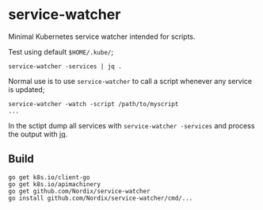 # service-watcher

Minimal Kubernetes service watcher intended for scripts.

Test using default `$HOME/.kube/`;
```
service-watcher -services | jq .
```

Normal use is to use `service-watcher` to call a script whenever any
service is updated;

```
service-watcher -watch -script /path/to/myscript
...
```

In the sctipt dump all services with `service-watcher -services` and
process the output with [jq](https://stedolan.github.io/jq/).


## Build

```
go get k8s.io/client-go
go get k8s.io/apimachinery
go get github.com/Nordix/service-watcher
go install github.com/Nordix/service-watcher/cmd/...
```

